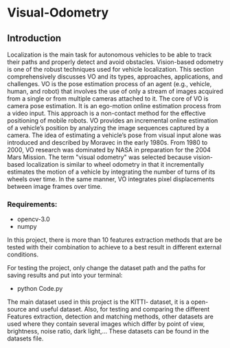 # Visual-Odometry

## Introduction
 Localization is the main task for autonomous vehicles to be able to track their paths and properly detect and avoid obstacles. Vision-based odometry is one of the robust techniques used for vehicle localization. This section comprehensively discusses VO and its types, approaches, applications, and challenges.
 VO is the pose estimation process of an agent (e.g., vehicle, human, and robot) that involves the use of only a stream of images acquired from a single or from multiple cameras attached to it. The core of VO is camera pose estimation. It is an ego-motion online estimation process from a video input. This approach is a non-contact method for the effective positioning of mobile robots. VO provides an incremental online estimation of a vehicle’s position by analyzing the image sequences captured by a camera.
The idea of estimating a vehicle’s pose from visual input alone was introduced and described by Moravec in the early 1980s. From 1980 to 2000, VO research was dominated by NASA in preparation for the 2004 Mars Mission. The term "visual odometry" was selected because vision-based localization is similar to wheel odometry in that it incrementally estimates the motion of a vehicle by integrating the number of turns of its wheels over time. In the same manner, VO integrates pixel displacements between image frames over time.

### Requirements:
* opencv-3.0 
* numpy

In this project, there is more than 10 features extraction methods that are be tested with their combination to achieve to a best result in different external conditions.

For testing the project, only change the dataset path and the paths for saving results and put into your terminal:
* python Code.py

The main dataset used in this project is the KITTI- dataset, it is a open-source and useful dataset.
Also, for testing and comparing the different Features extraction, detection and matching methods, other datasets are used where they contain several images which differ by point of view, brightness, noise ratio, dark light,... These datasets can be found in the datasets file.

